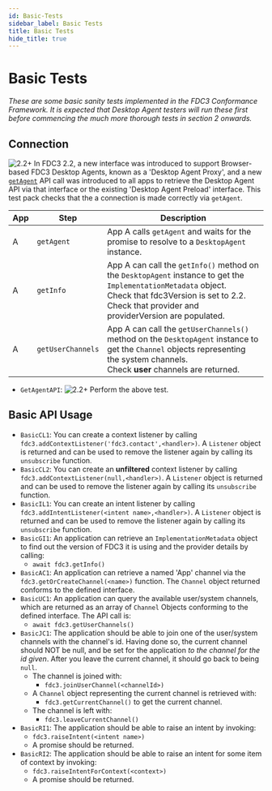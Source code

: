 ```yaml
---
id: Basic-Tests
sidebar_label: Basic Tests
title: Basic Tests
hide_title: true
---
```


# Basic Tests
<!-- markdownlint-disable MD033 -->

_These are some basic sanity tests implemented in the FDC3 Conformance Framework.  It is expected that Desktop Agent testers will run these first before commencing the much more thorough tests in section 2 onwards._

## Connection

![2.2+](https://img.shields.io/badge/FDC3-2.2+-purple) In FDC3 2.2, a new interface was introduced to support Browser-based FDC3 Desktop Agents, known as a 'Desktop Agent Proxy', and a new [`getAgent`](../ref/GetAgent) API call was introduced to all apps to retrieve the Desktop Agent API via that interface or the existing 'Desktop Agent Preload' interface. This test pack checks that the a connection is made correctly via `getAgent`.

| App | Step            | Description                                              |
|-----|-----------------|----------------------------------------------------------|
| A   | `getAgent`      | App A calls `getAgent` and waits for the promise to resolve to a `DesktopAgent` instance. |
| A   | `getInfo`       | App A can call the `getInfo()` method on the `DesktopAgent` instance to get the `ImplementationMetadata` object. <br /> Check that fdc3Version is set to 2.2.  <br />Check that provider and providerVersion are populated. |
| A   | `getUserChannels`| App A can call the `getUserChannels()` method on the `DesktopAgent` instance to get the `Channel` objects representing the system channels.<br />Check **user** channels are returned.|

- `GetAgentAPI`: ![2.2+](https://img.shields.io/badge/FDC3-2.2+-purple) Perform the above test.

## Basic API Usage

- `BasicCL1`: You can create a context listener by calling `fdc3.addContextListener('fdc3.contact',<handler>)`.  A `Listener` object is returned and can be used to remove the listener again by calling its `unsubscribe` function.
- `BasicCL2`: You can create an **unfiltered** context listener by calling `fdc3.addContextListener(null,<handler>)`.  A `Listener` object is returned and can be used to remove the listener again by calling its `unsubscribe` function.
- `BasicIL1`: You can create an intent listener by calling `fdc3.addIntentListener(<intent name>,<handler>)`. A `Listener` object is returned and can be used to remove the listener again by calling its `unsubscribe` function.
- `BasicGI1`: An application can retrieve an `ImplementationMetadata` object to find out the version of FDC3 it is using and the provider details by calling:
  - `await fdc3.getInfo()`
- `BasicAC1`: An application can retrieve a named 'App' channel via the `fdc3.getOrCreateChannel(<name>)` function. The `Channel` object returned conforms to the defined interface.
- `BasicUC1`: An application can query the available user/system channels, which are returned as an array of `Channel` Objects conforming to the defined interface.  The API call is:
  - `await fdc3.getUserChannels()`
- `BasicJC1`: The application should be able to join one of the user/system channels with the channel's id.  Having done so, the current channel should NOT be null, and be set for the application _to the channel for the id given_.  After you leave the current channel, it should go back to being `null`.
  - The channel is joined with:
    - `fdc3.joinUserChannel(<channelId>)`
  - A `Channel` object representing the current channel is retrieved with:
    - `fdc3.getCurrentChannel()` to get the current channel.
  - The channel is left with:
    - `fdc3.leaveCurrentChannel()`
- `BasicRI1`: The application should be able to raise an intent by invoking:
  - `fdc3.raiseIntent(<intent name>)`
  - A promise should be returned.
- `BasicRI2`: The application should be able to raise an intent for some item of context by invoking:
  - `fdc3.raiseIntentForContext(<context>)`
  - A promise should be returned.
